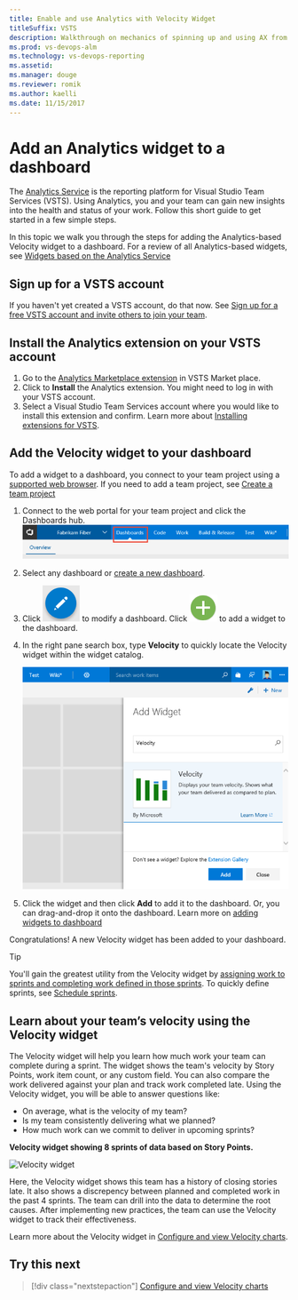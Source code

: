 ```yaml
---
title: Enable and use Analytics with Velocity Widget
titleSuffix: VSTS
description: Walkthrough on mechanics of spinning up and using AX from E2E.
ms.prod: vs-devops-alm
ms.technology: vs-devops-reporting
ms.assetid: 
ms.manager: douge
ms.reviewer: romik
ms.author: kaelli
ms.date: 11/15/2017
---
```


# Add an Analytics widget to a dashboard
 
The [Analytics Service](../analytics/what-is-analytics.md) is the reporting platform for Visual Studio Team Services (VSTS). 
Using Analytics, you and your team can gain new insights into the health and status of your work.
Follow this short guide to get started in a few simple steps.

In this topic we walk you through the steps for adding the Analytics-based Velocity widget to a dashboard. For a review of all Analytics-based widgets, see [Widgets based on the Analytics Service](analytics-widgets-vsts.md) 


## Sign up for a VSTS account 

If you haven't yet created a VSTS account, do that now. See [Sign up for a free VSTS account and invite others to join your team](../../user-guide/sign-up-invite-teammates.md).   

## Install the Analytics extension on your VSTS account
1.	Go to the [Analytics Marketplace extension](https://marketplace.visualstudio.com/items?itemName=ms.vss-analytics) in VSTS Market place. 
0.	Click to **Install** the Analytics extension. You might need to log in with your VSTS account.
0. Select a Visual Studio Team Services account where you would like to install this extension and confirm. Learn more about [Installing extensions for VSTS](../../marketplace/install-vsts-extension.md).

<!--- ![Select VSTS account for this extension](./_img/get-vsts-extensions/account.png) 
c:\Users\romik\source\repos\vsts-docs-pr\docs\marketplace\install-vsts-extension.md

	<img alt="Select VSTS account for this extension" src="_img/get-vsts-extensions/account.png" style="border: 1px solid #CCCCCC" />
--> 

## Add the Velocity widget to your dashboard 

To add a widget to a dashboard, you connect to your team project using a [supported web browser](../../tfs-server/requirements.md#supported-browsers). If you need to add a team project, see [Create a team project](../../accounts/create-team-project.md)

1. Connect to the web portal for your team project and click the Dashboards hub.  
	![Open the Dashboards hub](../dashboards/_img/dashboards-go-to.png)

0. Select any dashboard or [create a new dashboard](../dashboards.md).  

0. Click ![Edit dashboard icon](../dashboards/_img/edit-dashboard-icon.png) to modify a dashboard. Click ![add a widget icon](../dashboards/_img/add-widget-icon.png) to add a widget to the dashboard.  

0. In the right pane search box, type **Velocity** to quickly locate the Velocity widget within the widget catalog.  

	![velocity-in-widget-catalog](./_img/Velocity-in-widget-catalog.png)

0. Click the widget and then click **Add** to add it to the dashboard. Or, you can drag-and-drop it onto the dashboard. Learn more on [adding widgets to dashboard](../add-widget-to-dashboard.md)

Congratulations! A new Velocity widget has been added to your dashboard. 

> [!TIP]  
> You'll gain the greatest utility from the Velocity widget by [assigning work to sprints and completing work   defined in those sprints](../../work/scrum/sprint-planning.md). To quickly define sprints, see [Schedule sprints](../../work/scrum/define-sprints.md). 
 


##  Learn about your team’s velocity using the Velocity widget 

The Velocity widget will help you learn how much work your team can complete during a sprint. The widget shows the team's velocity by Story Points, work item count, or any custom field. You can also compare the work delivered against your plan and track work completed late. Using the Velocity widget, you will be able to answer questions like:
* On average, what is the velocity of my team?
* Is my team consistently delivering what we planned?
* How much work can we commit to deliver in upcoming sprints? 

**Velocity widget showing 8 sprints of data based on Story Points.**

![Velocity widget](./_img/commerce-team-velocity-eight-iterations.png) 

Here, the Velocity widget shows this team has a history of closing stories late. It also shows a discrepency between planned and completed work in the past 4 sprints. The team can drill into the data to determine the root causes. After implementing new practices, the team can use the Velocity widget to track their effectiveness.

Learn more about the Velocity widget in [Configure and view Velocity charts](./team-velocity.md).  


## Try this next
> [!div class="nextstepaction"]
> [Configure and view Velocity charts](team-velocity.md?toc=/vsts/report/analytics/toc.json&bc=/vsts/report/analytics/breadcrumb/toc.json)